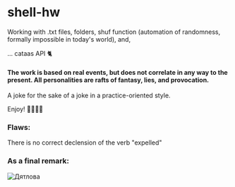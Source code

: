# shell-hw
Working with .txt files, folders, shuf function (automation of randomness, formally impossible in today's world), and, 

 ...
 cataas API 🐈


#### The work is based on real events, but does not correlate in any way to the present. All personalities are rafts of fantasy, lies, and provocation.

A joke for the sake of a joke in a practice-oriented style.

Enjoy! 🎪🤹🏼‍♀️



### Flaws:

There is no correct declension of the verb "expelled"


### As a final remark:


![Дятлова](https://user-images.githubusercontent.com/101170461/234377414-f754d63f-8d3c-40d6-9fa7-d78fd1ad1d76.png)
